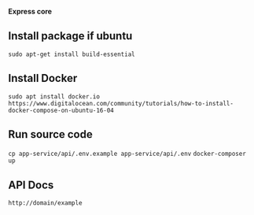 **Express core**
## Install package if ubuntu
`sudo apt-get install build-essential`

## Install Docker
`sudo apt install docker.io`
`https://www.digitalocean.com/community/tutorials/how-to-install-docker-compose-on-ubuntu-16-04`

## Run source code
`cp app-service/api/.env.example app-service/api/.env`
`docker-composer up `

## API Docs
`http://domain/example`

